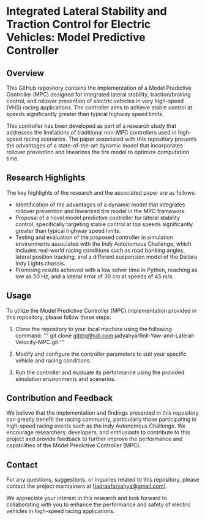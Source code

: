 # Integrated Lateral Stability and Traction Control for Electric Vehicles: Model Predictive Controller

## Overview

This GitHub repository contains the implementation of a Model Predictive Controller (MPC) designed for integrated lateral stability, traction/braking control, and rollover prevention of electric vehicles in very high-speed (VHS) racing applications. The controller aims to achieve stable control at speeds significantly greater than typical highway speed limits.

This controller has been developed as part of a research study that addresses the limitations of traditional non-MPC controllers used in high-speed racing scenarios. The paper associated with this repository presents the advantages of a state-of-the-art dynamic model that incorporates rollover prevention and linearizes the tire model to optimize computation time.

## Research Highlights

The key highlights of the research and the associated paper are as follows:

- Identification of the advantages of a dynamic model that integrates rollover prevention and linearized tire model in the MPC framework.
- Proposal of a novel model predictive controller for lateral stability control, specifically targeting stable control at top speeds significantly greater than typical highway speed limits.
- Testing and evaluation of the proposed controller in simulation environments associated with the Indy Autonomous Challenge, which includes real-world racing conditions such as road banking angles, lateral position tracking, and a different suspension model of the Dallara Indy Lights chassis.
- Promising results achieved with a low solver time in Python, reaching as low as 50 Hz, and a lateral error of 30 cm at speeds of 45 m/s.

## Usage

To utilize the Model Predictive Controller (MPC) implementation provided in this repository, please follow these steps:

1. Clone the repository to your local machine using the following command:
'''
git clone git@github.com:jadyahya/Roll-Yaw-and-Lateral-Velocity-MPC.git
'''

2. Modify and configure the controller parameters to suit your specific vehicle and racing conditions.

3. Run the controller and evaluate its performance using the provided simulation environments and scenarios.

## Contribution and Feedback

We believe that the implementation and findings presented in this repository can greatly benefit the racing community, particularly those participating in high-speed racing events such as the Indy Autonomous Challenge. We encourage researchers, developers, and enthusiasts to contribute to this project and provide feedback to further improve the performance and capabilities of the Model Predictive Controller (MPC).

## Contact

For any questions, suggestions, or inquiries related to this repository, please contact the project maintainers at [jadraafatyahya@gmail.com].

We appreciate your interest in this research and look forward to collaborating with you to enhance the performance and safety of electric vehicles in high-speed racing applications.
